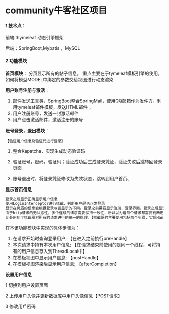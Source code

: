 # community牛客社区项目



#### 1 技术点：

前端:thymeleaf 动态引擎框架

后端：SpringBoot,Mybatis ，MySQL



#### 2 功能模块

**首页模块**： 分页显示所有的帖子信息。 重点主要在于tymeleaf模板引擎的使用，如何将模型MODEL中绑定的参数交给视图进行动态渲染

**用户账号注册与激活**：

1. 邮件发送工具类，SpringBoot整合SpringMail，使用QQ邮箱作为发件方，利用tymeleaf邮件模板，发送HTML邮件；
2. 用户注册账号，发送一封激活邮件
3. 用户点击激活邮件，激活注册的账号

**账号登录，退出模块**：

``【验证用户信息及验证码进行登录】``

1. 整合Kapatcha，实现生成动态验证码

2. 验证账号，密码，验证码；验证成功后生成登录凭证，验证失败后跳转回登录页面

3. 账号退出时，将登录凭证修改为失效状态，跳转到用户首页、

**显示首页信息**

```txt
登录之后显示正确显示用户信息
使用LoginInterceptor进行拦截，判断用户是否正常登录
显示在页眉的信息会根据登录与否显示的不同。登录之前需要显示注册、登录界面，登录之后显示用户头像，消息等信息
由于http请求的无状态性，多个连续的请求需要保持一致性，所以以为着每个请求都需要判断用户是否登录与否。
此处用到了拦截器对所有的请求进行的统一的处理。【拦截器的主要使用包括两个步骤，实现HandlerInterceptor类，注册Interceptor】
```

在本该功能模块中实现的具体步骤为：

1. 在请求开始时查询登录用户; 【在进入之前执行preHandle】 
2. 本次请求中持有本次用户信息; 【在请求结束前使用的是同一个线程，可将持有的用户信息存入到ThreadLocal中】
3. 在模板视图中显示用户信息; 【postHandle】
4. 在模板视图渲染后显示用户信息; 【afterCompletion】

**设置用户信息**

1 切换到用户设置页面  

2 上传用户头像并更新数据库中用户头像信息【POST请求】

3 修改用戶密码

